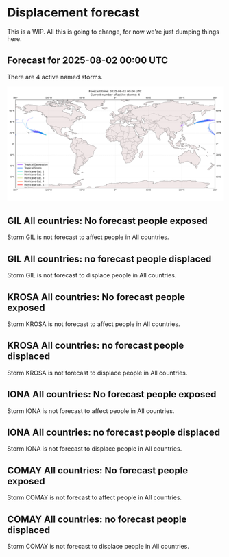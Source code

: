 # Displacement forecast

This is a WIP. All this is going to change, for now we're just dumping things here.

## Forecast for 2025-08-02 00:00 UTC

There are 4 active named storms.

![Active storm ensemble tracks](ECMWF_TC_tracks_20250802000000.png)


## GIL All countries: No forecast people exposed

Storm GIL is not forecast to affect people in All countries.


## GIL All countries: no forecast people displaced

Storm GIL is not forecast to displace people in All countries.


## KROSA All countries: No forecast people exposed

Storm KROSA is not forecast to affect people in All countries.


## KROSA All countries: no forecast people displaced

Storm KROSA is not forecast to displace people in All countries.


## IONA All countries: No forecast people exposed

Storm IONA is not forecast to affect people in All countries.


## IONA All countries: no forecast people displaced

Storm IONA is not forecast to displace people in All countries.


## COMAY All countries: No forecast people exposed

Storm COMAY is not forecast to affect people in All countries.


## COMAY All countries: no forecast people displaced

Storm COMAY is not forecast to displace people in All countries.


